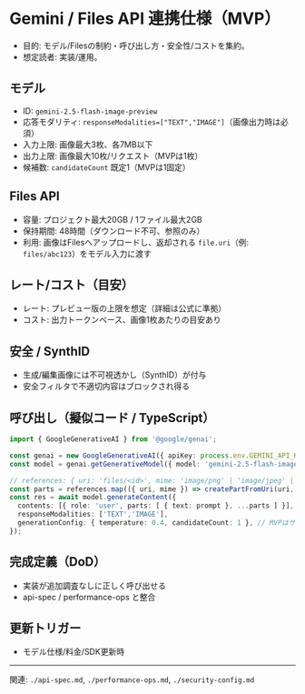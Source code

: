 # Gemini / Files API 連携仕様（MVP）

- 目的: モデル/Filesの制約・呼び出し方・安全性/コストを集約。
- 想定読者: 実装/運用。

## モデル
- ID: `gemini-2.5-flash-image-preview`
- 応答モダリティ: `responseModalities=["TEXT","IMAGE"]`（画像出力時は必須）
- 入力上限: 画像最大3枚、各7MB以下
- 出力上限: 画像最大10枚/リクエスト（MVPは1枚）
- 候補数: `candidateCount` 既定1（MVPは1固定）

## Files API
- 容量: プロジェクト最大20GB / 1ファイル最大2GB
- 保持期間: 48時間（ダウンロード不可、参照のみ）
- 利用: 画像はFilesへアップロードし、返却される `file.uri`（例: `files/abc123`）をモデル入力に渡す

## レート/コスト（目安）
- レート: プレビュー版の上限を想定（詳細は公式に準拠）
- コスト: 出力トークンベース、画像1枚あたりの目安あり

## 安全 / SynthID
- 生成/編集画像には不可視透かし（SynthID）が付与
- 安全フィルタで不適切内容はブロックされ得る

## 呼び出し（擬似コード / TypeScript）
```ts
import { GoogleGenerativeAI } from '@google/genai';

const genai = new GoogleGenerativeAI({ apiKey: process.env.GEMINI_API_KEY! });
const model = genai.getGenerativeModel({ model: 'gemini-2.5-flash-image-preview' });

// references: { uri: 'files/<id>', mime: 'image/png' | 'image/jpeg' | 'image/webp' }[]
const parts = references.map(({ uri, mime }) => createPartFromUri(uri, mime));
const res = await model.generateContent({
  contents: [{ role: 'user', parts: [ { text: prompt }, ...parts ] }],
  responseModalities: ['TEXT','IMAGE'],
  generationConfig: { temperature: 0.4, candidateCount: 1 }, // MVPはサーバ側固定
});
```

## 完成定義（DoD）
- 実装が追加調査なしに正しく呼び出せる
- api-spec / performance-ops と整合

## 更新トリガー
- モデル仕様/料金/SDK更新時

---
関連: `./api-spec.md`, `./performance-ops.md`, `./security-config.md`
